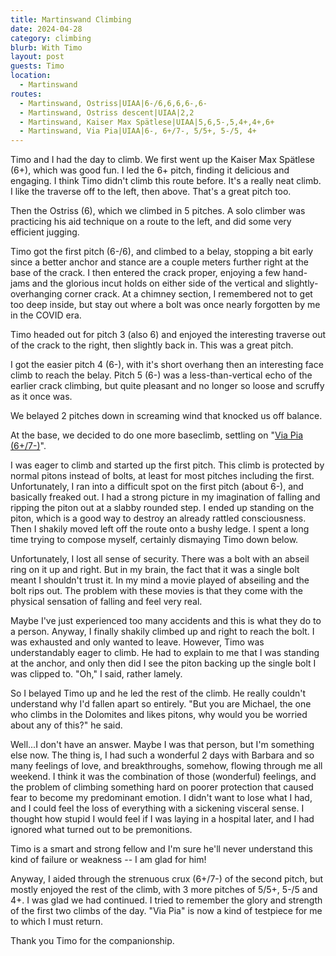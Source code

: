 ```yaml
---
title: Martinswand Climbing
date: 2024-04-28
category: climbing
blurb: With Timo
layout: post
guests: Timo
location:
  - Martinswand
routes:
  - Martinswand, Ostriss|UIAA|6-/6,6,6,6-,6-
  - Martinswand, Ostriss descent|UIAA|2,2
  - Martinswand, Kaiser Max Spätlese|UIAA|5,6,5-,5,4+,4+,6+
  - Martinswand, Via Pia|UIAA|6-, 6+/7-, 5/5+, 5-/5, 4+
---
```


Timo and I had the day to climb. We first went up the Kaiser Max Spätlese (6+),
which was good fun. I led the 6+ pitch, finding it delicious and engaging.
I think Timo didn't climb this route before. It's a really neat climb.
I like the traverse off to the left, then above. That's a great pitch too.

Then the Ostriss (6), which we climbed in 5 pitches. A solo climber was practicing
his aid technique on a route to the left, and did some very efficient jugging.

Timo got the first pitch (6-/6), and climbed to a belay, stopping a bit early
since a better anchor and stance are a couple meters further right at the base
of the crack. I then entered the crack proper, enjoying a few hand-jams and
the glorious incut holds on either side of the vertical and slightly-overhanging
corner crack. At a chimney section, I remembered not to get too deep inside,
but stay out where a bolt was once nearly forgotten by me in the COVID era.

Timo headed out for pitch 3 (also 6) and enjoyed the interesting traverse out
of the crack to the right, then slightly back in. This was a great pitch.

I got the easier pitch 4 (6-), with it's short overhang then an interesting
face climb to reach the belay. Pitch 5 (6-) was a less-than-vertical echo
of the earlier crack climbing, but quite pleasant and no longer so loose and
scruffy as it once was.

We belayed 2 pitches down in screaming wind that knocked us off balance.

At the base, we decided to do one more baseclimb, settling on "[Via Pia (6+/7-)](https://www.bergsteigen.com/touren/klettern/via-pia-martinswand/)".

I was eager to climb and started up the first pitch. This climb is protected
by normal pitons instead of bolts, at least for most pitches including the first.
Unfortunately, I ran into a difficult spot on the first pitch (about 6-), and
basically freaked out. I had a strong picture in my imagination of falling and
ripping the piton out at a slabby rounded step. I ended up standing on the piton,
which is a good way to destroy an already rattled consciousness. Then I shakily
moved left off the route onto a bushy ledge. I spent a long time trying to
compose myself, certainly dismaying Timo down below.

Unfortunately, I lost all sense of security. There was a bolt with an abseil
ring on it up and right. But in my brain, the fact that it was a single bolt
meant I shouldn't trust it. In my mind a movie played of abseiling and the
bolt rips out. The problem with these movies is that they come with the physical
sensation of falling and feel very real.

Maybe I've just experienced too many accidents and this is what they do to a
person. Anyway, I finally shakily climbed up and right to reach the bolt. I
was exhausted and only wanted to leave. However, Timo was understandably eager
to climb. He had to explain to me that I was standing at the anchor, and only then
did I see the piton backing up the single bolt I was clipped to. "Oh," I said,
rather lamely.

So I belayed Timo up and he led the rest of the climb. He really couldn't understand
why I'd fallen apart so entirely. "But you are Michael, the one who climbs
in the Dolomites and likes pitons, why would you be worried about any of this?"
he said.

Well...I don't have an answer. Maybe I was that person, but I'm something else
now. The thing is, I had such a wonderful 2 days with Barbara and so many feelings
of love, and breakthroughs, somehow, flowing through me all weekend. I think
it was the combination of those (wonderful) feelings, and the problem of
climbing something hard on poorer protection that caused fear to become my
predominant emotion. I didn't want to lose what I had, and I could feel
the loss of everything with a sickening visceral sense. I thought how stupid
I would feel if I was laying in a hospital later, and I had ignored what turned
out to be premonitions.

Timo is a smart and strong fellow and I'm sure he'll never understand
this kind of failure or weakness -- I am glad for him!

Anyway, I aided through the strenuous crux (6+/7-) of the second pitch,
but mostly enjoyed the rest of the climb, with 3 more pitches of 5/5+, 5-/5
and 4+. I was glad we had continued. I tried to remember the glory and
strength of the first two climbs of the day. "Via Pia" is now a kind of testpiece
for me to which I must return.

Thank you Timo for the companionship.
